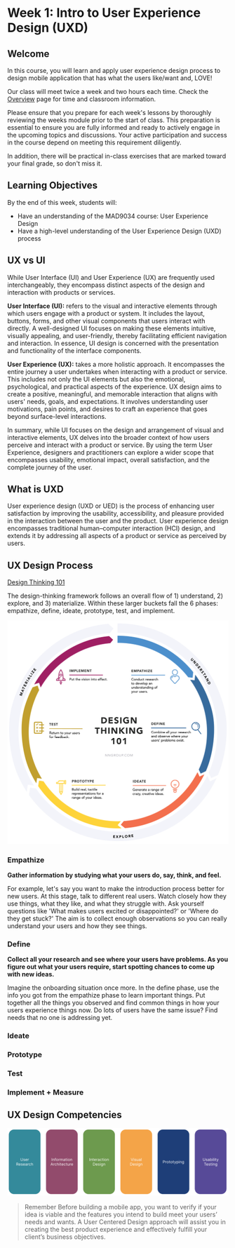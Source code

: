 # Week 1: Intro to User Experience Design (UXD)

## Welcome

In this course, you will learn and apply user experience design process to design mobile application that has what the users like/want and, LOVE!

Our class will meet twice a week and two hours each time. Check the [Overview](../../overview/README.md) page for time and classroom information.

Please ensure that you prepare for each week's lessons by thoroughly reviewing the weeks module prior to the start of class. This preparation is essential to ensure you are fully informed and ready to actively engage in the upcoming topics and discussions. Your active participation and success in the course depend on meeting this requirement diligently.

In addition, there will be practical in-class exercises that are marked toward your final grade, so don't miss it.

## Learning Objectives

By the end of this week, students will:

- Have an understanding of the MAD9034 course: User Experience Design
- Have a high-level understanding of the User Experience Design (UXD) process

## UX vs UI

While User Interface (UI) and User Experience (UX) are frequently used interchangeably, they encompass distinct aspects of the design and interaction with products or services.

**User Interface (UI):** refers to the visual and interactive elements through which users engage with a product or system. It includes the layout, buttons, forms, and other visual components that users interact with directly. A well-designed UI focuses on making these elements intuitive, visually appealing, and user-friendly, thereby facilitating efficient navigation and interaction. In essence, UI design is concerned with the presentation and functionality of the interface components.

**User Experience (UX):** takes a more holistic approach. It encompasses the entire journey a user undertakes when interacting with a product or service. This includes not only the UI elements but also the emotional, psychological, and practical aspects of the experience. UX design aims to create a positive, meaningful, and memorable interaction that aligns with users' needs, goals, and expectations. It involves understanding user motivations, pain points, and desires to craft an experience that goes beyond surface-level interactions.

In summary, while UI focuses on the design and arrangement of visual and interactive elements, UX delves into the broader context of how users perceive and interact with a product or service. By using the term User Experience, designers and practitioners can explore a wider scope that encompasses usability, emotional impact, overall satisfaction, and the complete journey of the user.

<YouTube
  title="Don Norman: The term UX"
  url="https://www.youtube.com/embed/9BdtGjoIN4E?si=-PaS2xXu_3a0cC_R"
/>

## What is UXD

User experience design (UXD or UED) is the process of enhancing user satisfaction by improving the usability, accessibility, and pleasure provided in the interaction between the user and the product. User experience design encompasses traditional human–computer interaction (HCI) design, and extends it by addressing all aspects of a product or service as perceived by users.

<YouTube
  title="What the #$%@ is UX Design?"
  url="https://www.youtube.com/embed/Ovj4hFxko7c?si=LWPGlzNstKo9wyTK"
/>

## UX Design Process

[Design Thinking 101](https://www.nngroup.com/articles/design-thinking/)

The design-thinking framework follows an overall flow of 1) understand, 2) explore, and 3) materialize. Within these larger buckets fall the 6 phases: empathize, define, ideate, prototype, test, and implement.

![UX Design Process](./UXD.png)

### Empathize

**Gather information by studying what your users do, say, think, and feel.**

For example, let's say you want to make the introduction process better for new users. At this stage, talk to different real users. Watch closely how they use things, what they like, and what they struggle with. Ask yourself questions like 'What makes users excited or disappointed?' or 'Where do they get stuck?' The aim is to collect enough observations so you can really understand your users and how they see things.

### Define

**Collect all your research and see where your users have problems. As you figure out what your users require, start spotting chances to come up with new ideas.**

Imagine the onboarding situation once more. In the define phase, use the info you got from the empathize phase to learn important things. Put together all the things you observed and find common things in how your users experience things now. Do lots of users have the same issue? Find needs that no one is addressing yet.

### Ideate

<Badge type="error" text="In progress" />

### Prototype

<Badge type="error" text="In progress" />

### Test

<Badge type="error" text="In progress" />

### Implement + Measure

<Badge type="error" text="In progress" />

## UX Design Competencies

![UX Design Competencies](./ux-design-competencies.png)

> Remember
> Before building a mobile app, you want to verify if your idea is viable and the features you intend to build meet your users’ needs and wants. A User Centered Design approach will assist you in creating the best product experience and effectively fulfill your client’s business objectives.
